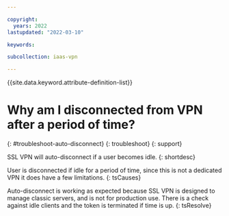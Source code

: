 ```yaml
---

copyright:
  years: 2022
lastupdated: "2022-03-10"

keywords: 

subcollection: iaas-vpn

---
```


{{site.data.keyword.attribute-definition-list}}

# Why am I disconnected from VPN after a period of time?
{: #troubleshoot-auto-disconnect}
{: troubleshoot}
{: support}

SSL VPN will auto-disconnect if a user becomes idle. 
{: shortdesc}

User is disconnected if idle for a period of time, since this is not a dedicated VPN it does have a few limitations. 
{: tsCauses}

Auto-disconnect is working as expected because SSL VPN is designed to manage classic servers, and is not for production use. There is a check against idle clients and the token is terminated if time is up.
{: tsResolve}
